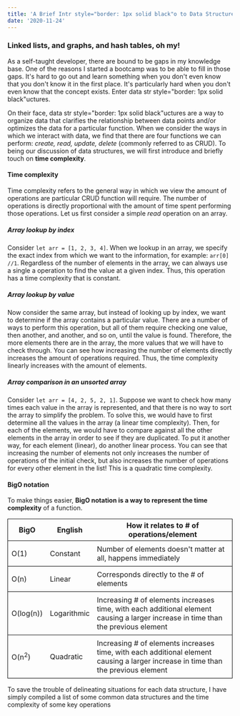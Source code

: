 ```yaml
---
title: 'A Brief Intr style="border: 1px solid black"o to Data Structures'
date: '2020-11-24'
---
```

### Linked lists, and graphs, and hash tables, oh my!
As a self-taught developer, there are bound to be gaps in my knowledge base. One of the reasons I started a bootcamp was to be able to fill in those gaps. It's hard to go out and learn something when you don't even know that you don't know it in the first place. It's particularly hard when you don't even know that the concept exists. Enter data str style="border: 1px solid black"uctures. 

On their face, data str style="border: 1px solid black"uctures are a way to organize data that clarifies the relationship between data points and/or optimizes the data for a particular function. When we consider the ways in which we interact with data, we find that there are four functions we can perform: *create, read, update, delete* (commonly referred to as CRUD). To being our discussion of data structures, we will first introduce and briefly touch on **time complexity**. 

#### Time complexity

Time complexity refers to the general way in which we view the amount of operations are particular CRUD function will require. The number of operations is directly proportional with the amount of time spent performing those operations. Let us first consider a simple *read* operation on an array.

##### Array lookup by index

Consider `let arr = [1, 2, 3, 4]`. When we lookup in an array, we specify the exact index from which we want to the information, for example: `arr[0] //1`. Regardless of the number of elements in the array, we can always use a single a operation to find the value at a given index. Thus, this operation has a time complexity that is constant. 

##### Array lookup by value
Now consider the same array, but instead of looking up by index, we want to determine if the array contains a particular value. There are a number of ways to perform this operation, but all of them require checking one value, then another, and another, and so on, until the value is found. Therefore, the more elements there are in the array, the more values that we will have to check through. You can see how increasing the number of elements directly increases the amount of operations required. Thus, the time complexity linearly increases with the amount of elements. 

##### Array comparison in an unsorted array

Consider `let arr = [4, 2, 5, 2, 1]`. Suppose we want to check how many times each value in the array is represented, and that there is no way to sort the array to simplify the problem. To solve this, we would have to first determine all the values in the array (a linear time complexity). Then, for each of the elements, we would have to compare against all the other elements in the array in order to see if they are duplicated. To put it another way, for each element (linear), do another linear process. You can see that increasing the number of elements not only increases the number of operations of the initial check, but also increases the number of operations for every other element in the list! This is a quadratic time complexity. 

#### BigO notation

To make things easier, **BigO notation is a way to represent the time complexity** of a function. 

<table>
<tr style="border: 1px solid black">
<th>BigO</th> 
<th>English </th>
<th>How it relates to # of operations/element</th>
</tr>
<tr style="border: 1px solid black">

<td style="padding: 0.5em">O(1)</td> 
<td style="padding: 0.5em"> Constant </td>
<td style="padding: 0.5em">Number of elements doesn't matter at all, happens immediately</td>
</tr style="border: 1px solid black">
<tr style="border: 1px solid black">
<td style="padding: 0.5em">O(n)</td>
<td style="padding: 0.5em">Linear</td>
<td style="padding: 0.5em">Corresponds directly to the # of elements</td>
</tr>
<tr style="border: 1px solid black">
<td style="padding: 0.5em">O(log(n))</td>
<td style="padding: 0.5em">Logarithmic</td>
<td style="padding: 0.5em">Increasing # of elements increases time, with each additional element causing a larger increase in time than the previous element</td>
</tr>
<tr style="border: 1px solid black">
<td style="padding: 0.5em">O(n<sup>2</sup>)</td>
<td style="padding: 0.5em">Quadratic</td>
<td style="padding: 0.5em">Increasing # of elements increases time, with each additional element causing a larger increase in time than the previous element</td>
</tr>
</table>
To save the trouble of delineating situations for each data structure, I have simply compiled a list of some common data structures and the time complexity of some key operations